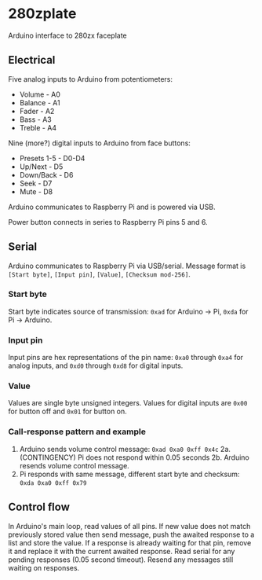 # 280zplate
Arduino interface to 280zx faceplate

## Electrical
Five analog inputs to Arduino from potentiometers:
* Volume - A0
* Balance - A1
* Fader - A2
* Bass - A3
* Treble - A4

Nine (more?) digital inputs to Arduino from face buttons:
* Presets 1-5 - D0-D4
* Up/Next - D5
* Down/Back - D6
* Seek - D7
* Mute - D8

Arduino communicates to Raspberry Pi and is powered via USB.

Power button connects in series to Raspberry Pi pins 5 and 6.

## Serial
Arduino communicates to Raspberry Pi via USB/serial. Message format is `[Start byte]`, `[Input pin]`, `[Value]`, `[Checksum mod-256]`.

### Start byte
Start byte indicates source of transmission: `0xad` for Arduino -> Pi, `0xda` for Pi -> Arduino.

### Input pin
Input pins are hex representations of the pin name: `0xa0` through `0xa4` for analog inputs, and `0xd0` through `0xd8` for digital inputs.

### Value
Values are single byte unsigned integers. Values for digital inputs are `0x00` for button off and `0x01` for button on.

### Call-response pattern and example
1. Arduino sends volume control message: `0xad 0xa0 0xff 0x4c`
2a. (CONTINGENCY) Pi does not respond within 0.05 seconds
2b. Arduino resends volume control message.
3. Pi responds with same message, different start byte and checksum: `0xda 0xa0 0xff 0x79`

## Control flow
In Arduino's main loop, read values of all pins. If new value does not match previously stored value then send message, push the awaited response to a list and store the value. If a response is already waiting for that pin, remove it and replace it with the current awaited response. Read serial for any pending responses (0.05 second timeout). Resend any messages still waiting on responses.
